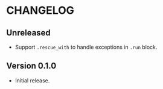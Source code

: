 # CHANGELOG

## Unreleased
* Support `.rescue_with` to handle exceptions in `.run` block.

## Version 0.1.0
* Initial release.
